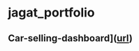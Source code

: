 # jagat_portfolio
## Car-selling-dashboard]([url](https://public.tableau.com/app/profile/jagat.jeeban.basantia/viz/CarSellingproject/Dashboard1))
